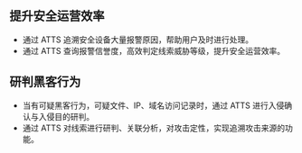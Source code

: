 ## 提升安全运营效率
   - 通过 ATTS 追溯安全设备大量报警原因，帮助用户及时进行处理。
   - 通过 ATTS 查询报警信誉度，高效判定线索威胁等级，提升安全运营效率。

## 研判黑客行为
   - 当有可疑黑客行为，可疑文件、IP、域名访问记录时，通过 ATTS 进行入侵确认与入侵目的研判。
   - 通过 ATTS 对线索进行研判、关联分析，对攻击定性，实现追溯攻击来源的功能。
